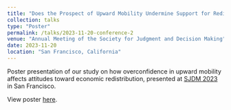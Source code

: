 ```yaml
---
title: "Does the Prospect of Upward Mobility Undermine Support for Redistribution?"
collection: talks
type: "Poster"
permalink: /talks/2023-11-20-conference-2
venue: "Annual Meeting of the Society for Judgment and Decision Making"
date: 2023-11-20
location: "San Francisco, California"
---
```


Poster presentation of our study on how overconfidence in upward mobility affects attitudes toward economic redistribution, presented at [SJDM 2023](https://sjdm.org/programs/2023-program.pdf) in San Francisco.

View poster [here](https://jbaron.org/presentations/2023-Poster-Choudhari-Rene-prospects-mobility-redistribution.pdf).